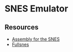 # SNES Emulator

## Resources

* [Assembly for the SNES](https://ersanio.gitbook.io/assembly-for-the-snes/)
* [Fullsnes](https://problemkaputt.de/fullsnes.htm)